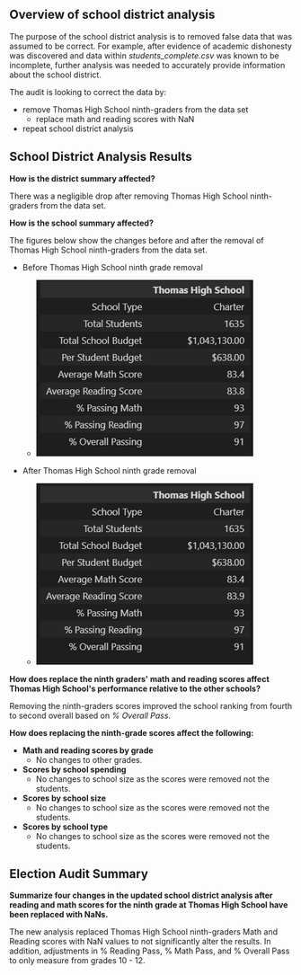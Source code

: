 ## Overview of school district analysis

The purpose of the school district analysis is to removed false data that was assumed to be correct. For example, after evidence of academic dishonesty was discovered and data within *students_complete.csv* was known to be incomplete, further analysis was needed to accurately provide information about the school district.

The audit is looking to correct the data by:
- remove Thomas High School ninth-graders from the data set
    - replace math and reading scores with NaN
- repeat school district analysis

## School District Analysis Results
**How is the district summary affected?**

There was a negligible drop after removing Thomas High School ninth-graders from the data set. 

**How is the school summary affected?**

The figures below show the changes before and after the removal of Thomas High School ninth-graders from the data set.

- Before Thomas High School ninth grade removal
    - ![Before THS Ninth grade removal](https://github.com/HappyM0f0/School_District_Analysis/blob/main/Resources/Before_removal.png)

- After Thomas High School ninth grade removal
    - ![Before THS Ninth grade removal](https://github.com/HappyM0f0/School_District_Analysis/blob/main/Resources/After_removal.png)

**How does replace the ninth graders' math and reading scores affect Thomas High School's performance relative to the other schools?**

Removing the ninth-graders scores improved the school ranking from fourth to second overall based on *% Overall Pass*. 

**How does replacing the ninth-grade scores affect the following:**
- **Math and reading scores by grade**
    - No changes to other grades.
- **Scores by school spending**
    - No changes to school size as the scores were removed not the students.
- **Scores by school size**
    - No changes to school size as the scores were removed not the students.
- **Scores by school type**
    - No changes to school size as the scores were removed not the students.

## Election Audit Summary
**Summarize four changes in the updated school district analysis after reading and math scores for the ninth grade at Thomas High School have been replaced with NaNs.**

The new analysis replaced Thomas High School ninth-graders Math and Reading scores with NaN values to not significantly alter the results. In addition, adjustments in % Reading Pass, % Math Pass, and % Overall Pass to only measure from grades 10 - 12.

